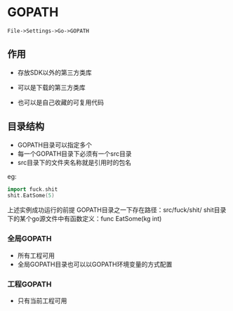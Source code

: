 # GOPATH

```shell
File->Settings->Go->GOPATH
```

## 作用

- 存放SDK以外的第三方类库

- 可以是下载的第三方类库

- 也可以是自己收藏的可复用代码


## 目录结构

- GOPATH目录可以指定多个
- 每一个GOPATH目录下必须有一个src目录
- src目录下的文件夹名称就是引用时的包名

eg:

```go
import fuck.shit
shit.EatSome(5)
```
上述实例成功运行的前提 
GOPATH目录之一下存在路径：src/fuck/shit/ 
shit目录下的某个go源文件中有函数定义：func EatSome(kg int) 

### 全局GOPATH

- 所有工程可用
- 全局GOPATH目录也可以以GOPATH环境变量的方式配置

### 工程GOPATH

- 只有当前工程可用
  